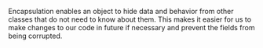 Encapsulation enables an object to hide data and behavior from other classes that do not need to know about them.
This makes it easier for us to make changes to our code in future if necessary and prevent the fields from being corrupted.